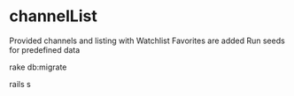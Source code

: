 # channelList
Provided channels and listing with Watchlist
Favorites are added
Run seeds for predefined data

rake db:migrate

rails s
